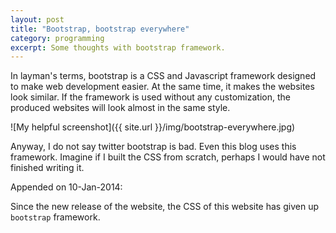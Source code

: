 ```yaml
---
layout: post
title: "Bootstrap, bootstrap everywhere"
category: programming
excerpt: Some thoughts with bootstrap framework.
---
```

In layman's terms,
bootstrap is a CSS and Javascript framework designed to 
make web development easier. 
At the same time, it makes the websites look similar. 
If the framework is used without any customization, 
the produced websites will look almost in the same style.

![My helpful screenshot]({{ site.url }}/img/bootstrap-everywhere.jpg)

Anyway, I do not say twitter bootstrap is bad. 
Even this blog uses this framework. 
Imagine if I built the CSS from scratch, perhaps I would have not finished 
writing it.

Appended on 10-Jan-2014:

Since the new release of the website,
the CSS of this website has given up `bootstrap` framework.
